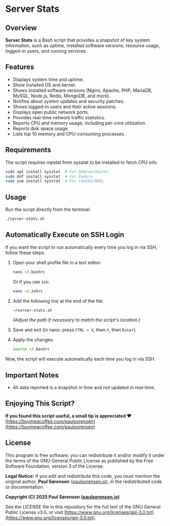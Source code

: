 # Server Stats

## Overview
**Server Stats** is a Bash script that provides a snapshot of key system information, such as uptime, installed software versions, resource usage, logged-in users, and running services.

## Features
- Displays system time and uptime.
- Show installed OS and kernel.
- Shows installed software versions (Nginx, Apache, PHP, MariaDB, MySQL, Node.js, Redis, MongoDB, and more).
- Notifies about system updates and security patches.
- Shows logged-in users and their active sessions.
- Displays open public network ports.
- Provides real-time network traffic statistics.
- Reports CPU and memory usage, including per-core utilization.
- Reports disk space usage.
- Lists top 10 memory and CPU-consuming processes.

## Requirements
The script requires mpstat from sysstat to be installed to fetch CPU info.
```bash
sudo apt install sysstat  # For Debian/Ubuntu
sudo dnf install sysstat  # For Fedora
sudo yum install sysstat  # For CentOS/RHEL
```

## Usage
Run the script directly from the terminal:

```bash
./server-stats.sh
```

## Automatically Execute on SSH Login
If you want the script to run automatically every time you log in via SSH, follow these steps:

1. Open your shell profile file in a text editor:
   ```bash
   nano ~/.bashrc
   ```
   Or if you use `zsh`:
   ```bash
   nano ~/.zshrc
   ```

2. Add the following line at the end of the file:
   ```bash
   ~/server-stats.sh
   ```
   *(Adjust the path if necessary to match the script's location.)*

3. Save and exit (in nano: press `CTRL + X`, then `Y`, then `Enter`).

4. Apply the changes:
   ```bash
   source ~/.bashrc
   ```

Now, the script will execute automatically each time you log in via SSH.

## Important Notes
- All data reported is a snapshot in time and not updated in real-time.

## Enjoying This Script?
**If you found this script useful, a small tip is appreciated ❤️**  
[https://buymeacoffee.com/paulsorensen](https://buymeacoffee.com/paulsorensen)

## License
This program is free software: you can redistribute it and/or modify it under the terms of the GNU General Public License as published by the Free Software Foundation, version 3 of the License.

**Legal Notice:** If you edit and redistribute this code, you must mention the original author, **Paul Sørensen** ([paulsorensen.io](https://paulsorensen.io)), in the redistributed code or documentation.

**Copyright (C) 2025 Paul Sørensen ([paulsorensen.io](https://paulsorensen.io))**

See the LICENSE file in this repository for the full text of the GNU General Public License v3.0, or visit [https://www.gnu.org/licenses/gpl-3.0.txt](https://www.gnu.org/licenses/gpl-3.0.txt).